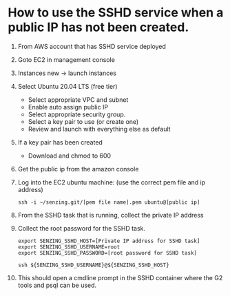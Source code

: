 
# How to use the SSHD service when a public IP has not been created.

1. From AWS account that has SSHD service deployed
1. Goto EC2 in management console
1. Instances new -> launch instances
1. Select Ubuntu 20.04 LTS (free tier)
    - Select appropriate VPC and subnet
    - Enable auto assign public IP
    - Select appropriate security group.
    - Select a key pair to use (or create one)
    - Review and launch with everything else as default

1. If a key pair has been created
    - Download and chmod to 600

1. Get the public ip from the amazon console

1. Log into the EC2 ubuntu machine: (use the correct pem file and ip address)

    ```
    ssh -i ~/senzing.git/[pem file name].pem ubuntu@[public ip]
    ```

1. From the SSHD task that is running, collect the private IP address
1. Collect the root password for the SSHD task.

    ```
    export SENZING_SSHD_HOST=[Private IP address for SSHD task]
    export SENZING_SSHD_USERNAME=root
    export SENZING_SSHD_PASSWORD=[root password for SSHD task]

    ssh ${SENZING_SSHD_USERNAME}@${SENZING_SSHD_HOST}
    ```

1. This should open a cmdline prompt in the SSHD container where the G2 tools and psql can be used.

